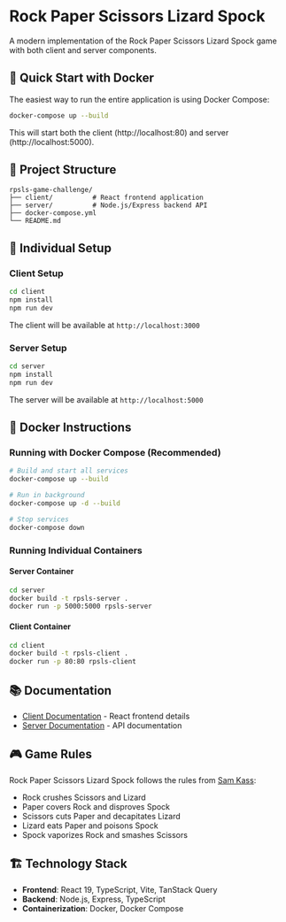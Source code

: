 # Rock Paper Scissors Lizard Spock

A modern implementation of the Rock Paper Scissors Lizard Spock game with both client and server components.

## 🚀 Quick Start with Docker

The easiest way to run the entire application is using Docker Compose:

```bash
docker-compose up --build
```

This will start both the client (http://localhost:80) and server (http://localhost:5000).

## 📁 Project Structure

```
rpsls-game-challenge/
├── client/          # React frontend application
├── server/          # Node.js/Express backend API
├── docker-compose.yml
└── README.md
```

## 🔧 Individual Setup

### Client Setup

```bash
cd client
npm install
npm run dev
```

The client will be available at `http://localhost:3000`

### Server Setup

```bash
cd server
npm install
npm run dev
```

The server will be available at `http://localhost:5000`

## 🐳 Docker Instructions

### Running with Docker Compose (Recommended)

```bash
# Build and start all services
docker-compose up --build

# Run in background
docker-compose up -d --build

# Stop services
docker-compose down
```

### Running Individual Containers

#### Server Container
```bash
cd server
docker build -t rpsls-server .
docker run -p 5000:5000 rpsls-server
```

#### Client Container
```bash
cd client
docker build -t rpsls-client .
docker run -p 80:80 rpsls-client
```

## 📚 Documentation

- [Client Documentation](./client/README.md) - React frontend details
- [Server Documentation](./server/README.md) - API documentation

## 🎮 Game Rules

Rock Paper Scissors Lizard Spock follows the rules from [Sam Kass](http://www.samkass.com/theories/RPSSL.html):

- Rock crushes Scissors and Lizard
- Paper covers Rock and disproves Spock
- Scissors cuts Paper and decapitates Lizard
- Lizard eats Paper and poisons Spock
- Spock vaporizes Rock and smashes Scissors

## 🏗️ Technology Stack

- **Frontend**: React 19, TypeScript, Vite, TanStack Query
- **Backend**: Node.js, Express, TypeScript
- **Containerization**: Docker, Docker Compose